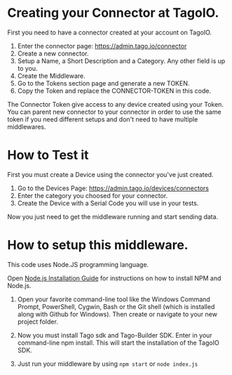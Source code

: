 # Creating your Connector at TagoIO.

First you need to have a connector created at your account on TagoIO.

1. Enter the connector page: https://admin.tago.io/connector
2. Create a new connector.
3. Setup a Name, a Short Description and a Category. Any other field is up to you.
4. Create the Middleware.
5. Go to the Tokens section page and generate a new TOKEN.
6. Copy the Token and replace the CONNECTOR-TOKEN in this code.

The Connector Token give access to any device created using your Token. You can parent new connector to your connector in order to use the same token if you need different setups and don't need to have multiple middlewares.

# How to Test it

First you must create a Device using the connector you've just created.

1. Go to the Devices Page: https://admin.tago.io/devices/connectors
2. Enter the category you choosed for your connector.
3. Create the Device with a Serial Code you will use in your tests.

Now you just need to get the middleware running and start sending data.

# How to setup this middleware.

This code uses Node.JS programming language.

Open [Node.js Installation Guide](https://nodejs.org/en/download/package-manager/) for instructions on how to install NPM and Node.js.

1. Open your favorite command-line tool like the Windows Command Prompt, PowerShell, Cygwin, Bash or the Git shell (which is installed along with Github for Windows).  Then create or navigate to your new project folder.

2. Now you must install Tago sdk and Tago-Builder SDK. Enter in your command-line npm install. This will start the installation of the TagoIO SDK.

3. Just run your middleware by using `npm start` or `node index.js`